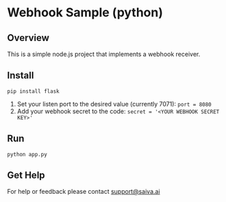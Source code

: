 # Webhook Sample (python)

## Overview
This is a simple node.js project that implements a webhook receiver. 

## Install
`pip install flask`

1. Set your listen port to the desired value (currently 7071):
`port = 8080
`
2. Add your webhook secret to the code:
`secret = '<YOUR WEBHOOK SECRET KEY>'
`
## Run
`python app.py`

## Get Help
For help or feedback please contact support@saiva.ai
